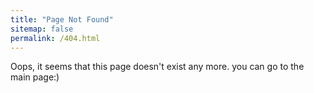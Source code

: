 ```yaml
---
title: "Page Not Found"
sitemap: false
permalink: /404.html
---
```


Oops, it seems that this page doesn't exist any more. you can go to the main page:)
